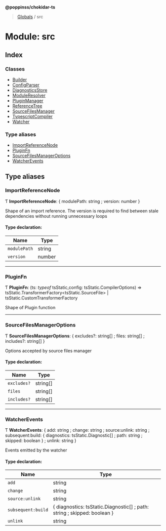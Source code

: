 **@poppinss/chokidar-ts**

> [Globals](../README.md) / src

# Module: src

## Index

### Classes

* [Builder](../classes/src.builder.md)
* [ConfigParser](../classes/src.configparser.md)
* [DiagnosticsStore](../classes/src.diagnosticsstore.md)
* [ModuleResolver](../classes/src.moduleresolver.md)
* [PluginManager](../classes/src.pluginmanager.md)
* [ReferenceTree](../classes/src.referencetree.md)
* [SourceFilesManager](../classes/src.sourcefilesmanager.md)
* [TypescriptCompiler](../classes/src.typescriptcompiler.md)
* [Watcher](../classes/src.watcher.md)

### Type aliases

* [ImportReferenceNode](src.md#importreferencenode)
* [PluginFn](src.md#pluginfn)
* [SourceFilesManagerOptions](src.md#sourcefilesmanageroptions)
* [WatcherEvents](src.md#watcherevents)

## Type aliases

### ImportReferenceNode

Ƭ  **ImportReferenceNode**: { modulePath: string ; version: number  }

Shape of an import reference. The version is required to
find between stale dependencies without running
unnecessary loops

#### Type declaration:

Name | Type |
------ | ------ |
`modulePath` | string |
`version` | number |

___

### PluginFn

Ƭ  **PluginFn**: (ts: *typeof* tsStatic,config: tsStatic.CompilerOptions) => tsStatic.TransformerFactory\<tsStatic.SourceFile> \| tsStatic.CustomTransformerFactory

Shape of Plugin function

___

### SourceFilesManagerOptions

Ƭ  **SourceFilesManagerOptions**: { excludes?: string[] ; files: string[] ; includes?: string[]  }

Options accepted by source files manager

#### Type declaration:

Name | Type |
------ | ------ |
`excludes?` | string[] |
`files` | string[] |
`includes?` | string[] |

___

### WatcherEvents

Ƭ  **WatcherEvents**: { add: string ; change: string ; source:unlink: string ; subsequent:build: { diagnostics: tsStatic.Diagnostic[] ; path: string ; skipped: boolean  } ; unlink: string  }

Events emitted by the watcher

#### Type declaration:

Name | Type |
------ | ------ |
`add` | string |
`change` | string |
`source:unlink` | string |
`subsequent:build` | { diagnostics: tsStatic.Diagnostic[] ; path: string ; skipped: boolean  } |
`unlink` | string |
